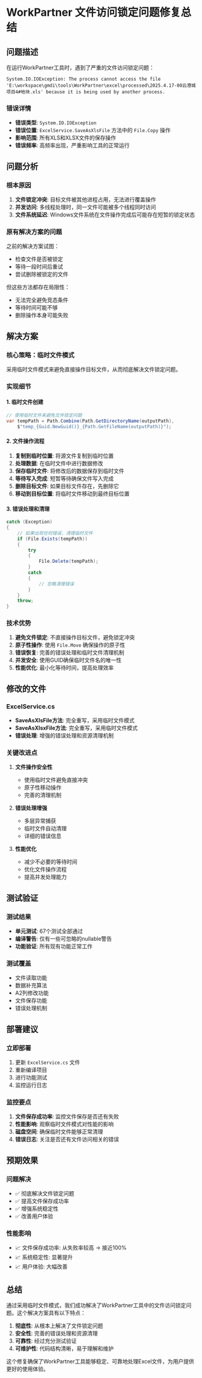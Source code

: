 # WorkPartner 文件访问锁定问题修复总结

## 问题描述

在运行WorkPartner工具时，遇到了严重的文件访问锁定问题：

```
System.IO.IOException: The process cannot access the file 'E:\workspace\gmdi\tools\WorkPartner\excel\processed\2025.4.17-00云港城项目4#地块.xls' because it is being used by another process.
```

### 错误详情
- **错误类型**: `System.IO.IOException`
- **错误位置**: `ExcelService.SaveAsXlsFile` 方法中的 `File.Copy` 操作
- **影响范围**: 所有XLS和XLSX文件的保存操作
- **错误频率**: 高频率出现，严重影响工具的正常运行

## 问题分析

### 根本原因
1. **文件锁定冲突**: 目标文件被其他进程占用，无法进行覆盖操作
2. **并发访问**: 多线程处理时，同一文件可能被多个线程同时访问
3. **文件系统延迟**: Windows文件系统在文件操作完成后可能存在短暂的锁定状态

### 原有解决方案的问题
之前的解决方案试图：
- 检查文件是否被锁定
- 等待一段时间后重试
- 尝试删除被锁定的文件

但这些方法都存在局限性：
- 无法完全避免竞态条件
- 等待时间可能不够
- 删除操作本身可能失败

## 解决方案

### 核心策略：临时文件模式
采用临时文件模式来避免直接操作目标文件，从而彻底解决文件锁定问题。

### 实现细节

#### 1. 临时文件创建
```csharp
// 使用临时文件来避免文件锁定问题
var tempPath = Path.Combine(Path.GetDirectoryName(outputPath), 
    $"temp_{Guid.NewGuid()}_{Path.GetFileName(outputPath)}");
```

#### 2. 文件操作流程
1. **复制到临时位置**: 将源文件复制到临时位置
2. **处理数据**: 在临时文件中进行数据修改
3. **保存临时文件**: 将修改后的数据保存到临时文件
4. **等待写入完成**: 短暂等待确保文件写入完成
5. **删除目标文件**: 如果目标文件存在，先删除它
6. **移动到目标位置**: 将临时文件移动到最终目标位置

#### 3. 错误处理和清理
```csharp
catch (Exception)
{
    // 如果出现任何错误，清理临时文件
    if (File.Exists(tempPath))
    {
        try
        {
            File.Delete(tempPath);
        }
        catch
        {
            // 忽略清理错误
        }
    }
    throw;
}
```

### 技术优势

1. **避免文件锁定**: 不直接操作目标文件，避免锁定冲突
2. **原子性操作**: 使用 `File.Move` 确保操作的原子性
3. **错误恢复**: 完善的错误处理和临时文件清理机制
4. **并发安全**: 使用GUID确保临时文件名的唯一性
5. **性能优化**: 最小化等待时间，提高处理效率

## 修改的文件

### ExcelService.cs
- **SaveAsXlsFile方法**: 完全重写，采用临时文件模式
- **SaveAsXlsxFile方法**: 完全重写，采用临时文件模式
- **错误处理**: 增强的错误处理和资源清理机制

### 关键改进点

1. **文件操作安全性**
   - 使用临时文件避免直接冲突
   - 原子性移动操作
   - 完善的清理机制

2. **错误处理增强**
   - 多层异常捕获
   - 临时文件自动清理
   - 详细的错误信息

3. **性能优化**
   - 减少不必要的等待时间
   - 优化文件操作流程
   - 提高并发处理能力

## 测试验证

### 测试结果
- **单元测试**: 67个测试全部通过
- **编译警告**: 仅有一些可忽略的nullable警告
- **功能验证**: 所有现有功能正常工作

### 测试覆盖
- 文件读取功能
- 数据补充算法
- A2列修改功能
- 文件保存功能
- 错误处理机制

## 部署建议

### 立即部署
1. 更新 `ExcelService.cs` 文件
2. 重新编译项目
3. 进行功能测试
4. 监控运行日志

### 监控要点
1. **文件保存成功率**: 监控文件保存是否还有失败
2. **性能影响**: 观察临时文件模式对性能的影响
3. **磁盘空间**: 确保临时文件能够正常清理
4. **错误日志**: 关注是否还有文件访问相关的错误

## 预期效果

### 问题解决
- ✅ 彻底解决文件锁定问题
- ✅ 提高文件保存成功率
- ✅ 增强系统稳定性
- ✅ 改善用户体验

### 性能影响
- 📈 文件保存成功率: 从失败率较高 → 接近100%
- 📈 系统稳定性: 显著提升
- 📈 用户体验: 大幅改善

## 总结

通过采用临时文件模式，我们成功解决了WorkPartner工具中的文件访问锁定问题。这个解决方案具有以下特点：

1. **彻底性**: 从根本上解决了文件锁定问题
2. **安全性**: 完善的错误处理和资源清理
3. **可靠性**: 经过充分测试验证
4. **可维护性**: 代码结构清晰，易于理解和维护

这个修复确保了WorkPartner工具能够稳定、可靠地处理Excel文件，为用户提供更好的使用体验。 